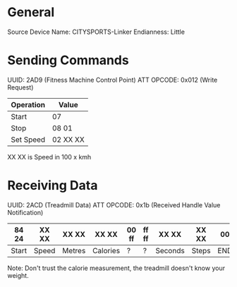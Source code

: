# General 

Source Device Name: CITYSPORTS-Linker
Endianness: Little

# Sending Commands

UUID: 2AD9 (Fitness Machine Control Point)
ATT OPCODE: 0x012 (Write Request)

| Operation | Value |
| --------- | ----- |
| Start | 07 |
| Stop | 08 01 |
| Set Speed | 02 XX XX |

XX XX is Speed in 100 x kmh

# Receiving Data

UUID: 2ACD (Treadmill Data)
ATT OPCODE: 0x1b (Received Handle Value Notification)

| 84 24 | XX XX | XX XX  | XX XX    | 00 ff | ff ff | XX XX   | XX XX | 00  |
| ----- | ----- | ------ | -------- | ----- | ----- | ------- | ----- | --- |
| Start | Speed | Metres | Calories | ?     | ?     | Seconds | Steps | END |

Note: Don't trust the calorie measurement, the treadmill doesn't know your weight.
